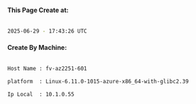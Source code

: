
   
#### This Page Create at:

```bash

2025-06-29 - 17:43:26 UTC

```

#### Create By Machine:

```bash

Host Name : fv-az2251-601

platform  : Linux-6.11.0-1015-azure-x86_64-with-glibc2.39

Ip Local  : 10.1.0.55

```

